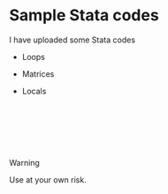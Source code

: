 # Sample Stata codes

I have uploaded some Stata codes 
- Loops
* Matrices
+ Locals

<br>
<br>
<br>
<br>
<br>

> [!WARNING]
> Use at your own risk.


